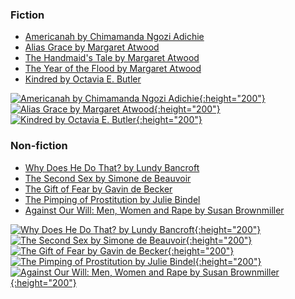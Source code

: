 ### Fiction
- [Americanah by Chimamanda Ngozi Adichie](https://www.goodreads.com/book/show/15796700-americanah)
- [Alias Grace by Margaret Atwood](https://www.goodreads.com/book/show/72579.Alias_Grace)
- [The Handmaid's Tale by Margaret Atwood](https://www.goodreads.com/book/show/38447.The_Handmaid_s_Tale)
- [The Year of the Flood by Margaret Atwood](https://www.goodreads.com/book/show/6080337-the-year-of-the-flood)
- [Kindred by Octavia E. Butler](https://www.goodreads.com/book/show/60931.Kindred)

[![Americanah by Chimamanda Ngozi Adichie](https://i.gr-assets.com/images/S/compressed.photo.goodreads.com/books/1356654499l/15796700.jpg){:height="200"}](https://www.goodreads.com/book/show/15796700-americanah) [![Alias Grace by Margaret Atwood](https://i.gr-assets.com/images/S/compressed.photo.goodreads.com/books/1298545436l/72579.jpg){:height="200"}](https://www.goodreads.com/book/show/72579.Alias_Grace)
[![Kindred by Octavia E. Butler](https://i.gr-assets.com/images/S/compressed.photo.goodreads.com/books/1339423248l/60931.jpg){:height="200"}](https://www.goodreads.com/book/show/60931.Kindred)

### Non-fiction
- [Why Does He Do That? by Lundy Bancroft](https://www.goodreads.com/book/show/224552.Why_Does_He_Do_That_)
- [The Second Sex by Simone de Beauvoir](https://www.goodreads.com/book/show/457264.The_Second_Sex)
- [The Gift of Fear by Gavin de Becker](https://www.goodreads.com/book/show/56465.The_Gift_of_Fear)
- [The Pimping of Prostitution by Julie Bindel](https://www.goodreads.com/book/show/34428143-the-pimping-of-prostitution)
- [Against Our Will: Men, Women and Rape by Susan Brownmiller](https://www.goodreads.com/book/show/103180.Against_Our_Will)

[![Why Does He Do That? by Lundy Bancroft](https://i.gr-assets.com/images/S/compressed.photo.goodreads.com/books/1479651155l/224552._SX318_.jpg){:height="200"}](https://www.goodreads.com/book/show/224552.Why_Does_He_Do_That_)
[![The Second Sex by Simone de Beauvoir](https://i.gr-assets.com/images/S/compressed.photo.goodreads.com/books/1327978178l/457264.jpg){:height="200"}](https://www.goodreads.com/book/show/457264.The_Second_Sex)
[![The Gift of Fear by Gavin de Becker](https://i.gr-assets.com/images/S/compressed.photo.goodreads.com/books/1348829921l/56465.jpg){:height="200"}](https://www.goodreads.com/book/show/56465.The_Gift_of_Fear)
[![The Pimping of Prostitution by Julie Bindel](https://i.gr-assets.com/images/S/compressed.photo.goodreads.com/books/1491403947l/34428143._SX318_.jpg){:height="200"}](https://www.goodreads.com/book/show/34428143-the-pimping-of-prostitution)
[![Against Our Will: Men, Women and Rape by Susan Brownmiller](https://i.gr-assets.com/images/S/compressed.photo.goodreads.com/books/1474573383l/103180._SY475_.jpg){:height="200"}](https://www.goodreads.com/book/show/103180.Against_Our_Will)

